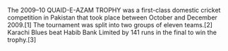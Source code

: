 The 2009–10 QUAID-E-AZAM TROPHY was a first-class domestic cricket competition in Pakistan that took place between October and December 2009.[1] The tournament was split into two groups of eleven teams.[2] Karachi Blues beat Habib Bank Limited by 141 runs in the final to win the trophy.[3]
